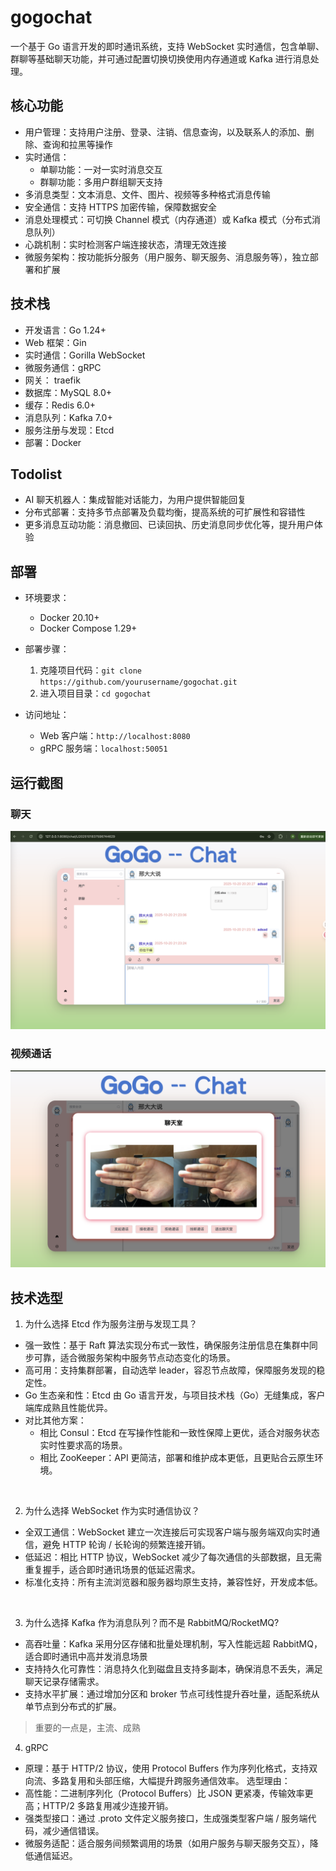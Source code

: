 # gogochat
一个基于 Go 语言开发的即时通讯系统，支持 WebSocket 实时通信，包含单聊、群聊等基础聊天功能，并可通过配置切换切换使用内存通道或 Kafka 进行消息处理。

## 核心功能
* 用户管理：支持用户注册、登录、注销、信息查询，以及联系人的添加、删除、查询和拉黑等操作
* 实时通信：
    * 单聊功能：一对一实时消息交互
    * 群聊功能：多用户群组聊天支持
* 多消息类型：文本消息、文件、图片、视频等多种格式消息传输
* 安全通信：支持 HTTPS 加密传输，保障数据安全
* 消息处理模式：可切换 Channel 模式（内存通道）或 Kafka 模式（分布式消息队列）
* 心跳机制：实时检测客户端连接状态，清理无效连接
* 微服务架构：按功能拆分服务（用户服务、聊天服务、消息服务等），独立部署和扩展


## 技术栈
* 开发语言：Go 1.24+
* Web 框架：Gin
* 实时通信：Gorilla WebSocket
* 微服务通信：gRPC
* 网关： traefik
* 数据库：MySQL 8.0+
* 缓存：Redis 6.0+
* 消息队列：Kafka 7.0+
* 服务注册与发现：Etcd
* 部署：Docker 



## Todolist
* AI 聊天机器人：集成智能对话能力，为用户提供智能回复
* 分布式部署：支持多节点部署及负载均衡，提高系统的可扩展性和容错性
* 更多消息互动功能：消息撤回、已读回执、历史消息同步优化等，提升用户体验

## 部署
* 环境要求：
    * Docker 20.10+
    * Docker Compose 1.29+
* 部署步骤：
    1. 克隆项目代码：`git clone https://github.com/yourusername/gogochat.git`
    2. 进入项目目录：`cd gogochat`

* 访问地址：
    * Web 客户端：`http://localhost:8080`
    * gRPC 服务端：`localhost:50051`


## 运行截图
### 聊天
![聊天界面](screenshots/chat.png)
<br>

### 视频通话
![视频界面](screenshots/vedio.png)


## 技术选型
1. 为什么选择 Etcd 作为服务注册与发现工具？
* 强一致性：基于 Raft 算法实现分布式一致性，确保服务注册信息在集群中同步可靠，适合微服务架构中服务节点动态变化的场景。
* 高可用：支持集群部署，自动选举 leader，容忍节点故障，保障服务发现的稳定性。
* Go 生态亲和性：Etcd 由 Go 语言开发，与项目技术栈（Go）无缝集成，客户端库成熟且性能优异。
* 对比其他方案：
    * 相比 Consul：Etcd 在写操作性能和一致性保障上更优，适合对服务状态实时性要求高的场景。
    * 相比 ZooKeeper：API 更简洁，部署和维护成本更低，且更贴合云原生环境。
<br>

2. 为什么选择 WebSocket 作为实时通信协议？
* 全双工通信：WebSocket 建立一次连接后可实现客户端与服务端双向实时通信，避免 HTTP 轮询 / 长轮询的频繁连接开销。
* 低延迟：相比 HTTP 协议，WebSocket 减少了每次通信的头部数据，且无需重复握手，适合即时通讯场景的低延迟需求。
* 标准化支持：所有主流浏览器和服务器均原生支持，兼容性好，开发成本低。
<br>

3. 为什么选择 Kafka 作为消息队列？而不是 RabbitMQ/RocketMQ?
* 高吞吐量：Kafka 采用分区存储和批量处理机制，写入性能远超 RabbitMQ，适合即时通讯中高并发消息场景
* 支持持久化可靠性：消息持久化到磁盘且支持多副本，确保消息不丢失，满足聊天记录存储需求。
* 支持水平扩展：通过增加分区和 broker 节点可线性提升吞吐量，适配系统从单节点到分布式的扩展。
> 重要的一点是，主流、成熟


4. gRPC 
* 原理：基于 HTTP/2 协议，使用 Protocol Buffers 作为序列化格式，支持双向流、多路复用和头部压缩，大幅提升跨服务通信效率。
选型理由：
* 高性能：二进制序列化（Protocol Buffers）比 JSON 更紧凑，传输效率更高；HTTP/2 多路复用减少连接开销。
* 强类型接口：通过 .proto 文件定义服务接口，生成强类型客户端 / 服务端代码，减少通信错误。
* 微服务适配：适合服务间频繁调用的场景（如用户服务与聊天服务交互），降低通信延迟。
